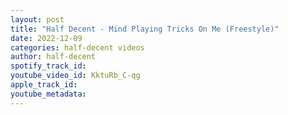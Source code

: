 ```yaml
---
layout: post
title: "Half Decent - Mind Playing Tricks On Me (Freestyle)"
date: 2022-12-09
categories: half-decent videos
author: half-decent
spotify_track_id: 
youtube_video_id: KktuRb_C-qg
apple_track_id: 
youtube_metadata: 
---
```

